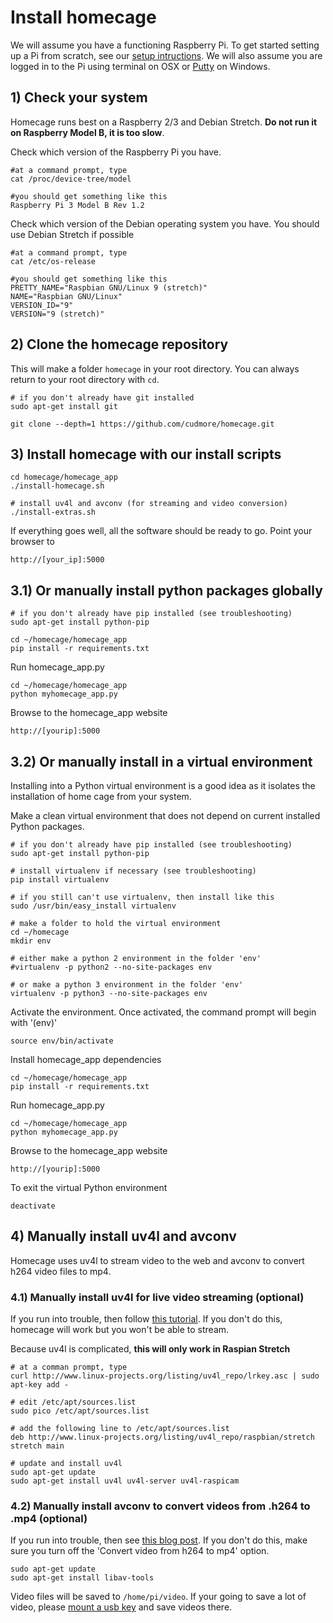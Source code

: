 # Install homecage

We will assume you have a functioning Raspberry Pi. To get started setting up a Pi from scratch, see our [setup intructions][0]. We will also assume you are logged in to the Pi using terminal on OSX or [Putty][putty] on Windows.

## 1) Check your system

Homecage runs best on a Raspberry 2/3 and Debian Stretch. **Do not run it on Raspberry Model B, it is too slow**.

Check which version of the Raspberry Pi you have.

```
#at a command prompt, type
cat /proc/device-tree/model

#you should get something like this
Raspberry Pi 3 Model B Rev 1.2
```

Check which version of the Debian operating system you have. You should use Debian Stretch if possible

```
#at a command prompt, type
cat /etc/os-release

#you should get something like this
PRETTY_NAME="Raspbian GNU/Linux 9 (stretch)"
NAME="Raspbian GNU/Linux"
VERSION_ID="9"
VERSION="9 (stretch)"
```


## 2) Clone the homecage repository

This will make a folder `homecage` in your root directory. You can always return to your root directory with `cd`.

    # if you don't already have git installed
    sudo apt-get install git

	git clone --depth=1 https://github.com/cudmore/homecage.git

## 3) Install homecage with our install scripts

	cd homecage/homecage_app
	./install-homecage.sh

	# install uv4l and avconv (for streaming and video conversion)
	./install-extras.sh
	
If everything goes well, all the software should be ready to go. Point your browser to

	http://[your_ip]:5000
	
## 3.1) Or manually install python packages globally

	# if you don't already have pip installed (see troubleshooting)
	sudo apt-get install python-pip

	cd ~/homecage/homecage_app
	pip install -r requirements.txt

Run homecage_app.py

	cd ~/homecage/homecage_app
	python myhomecage_app.py

Browse to the homecage_app website

	http://[yourip]:5000

## 3.2) Or manually install in a virtual environment

Installing into a Python virtual environment is a good idea as it isolates the installation of home cage from your system.

Make a clean virtual environment that does not depend on current installed Python packages.

	# if you don't already have pip installed (see troubleshooting)
	sudo apt-get install python-pip

	# install virtualenv if necessary (see troubleshooting)
	pip install virtualenv
	
	# if you still can't use virtualenv, then install like this
	sudo /usr/bin/easy_install virtualenv
	
	# make a folder to hold the virtual environment
	cd ~/homecage
	mkdir env	
	
	# either make a python 2 environment in the folder 'env'
	#virtualenv -p python2 --no-site-packages env
	
	# or make a python 3 environment in the folder 'env'
	virtualenv -p python3 --no-site-packages env

Activate the environment. Once activated, the command prompt will begin with '(env)'

	source env/bin/activate

Install homecage_app dependencies

	cd ~/homecage/homecage_app
	pip install -r requirements.txt 

Run homecage_app.py

	cd ~/homecage/homecage_app
	python myhomecage_app.py

Browse to the homecage_app website

	http://[yourip]:5000
	
To exit the virtual Python environment

	deactivate

## 4) Manually install uv4l and avconv

Homecage uses uv4l to stream video to the web and avconv to convert h264 video files to mp4.

### 4.1) Manually install uv4l for live video streaming (optional)

If you run into trouble, then follow [this tutorial][5]. If you don't do this, homecage will work but you won't be able to stream.

Because uv4l is complicated, **this will only work in Raspian Stretch**
```
# at a comman prompt, type
curl http://www.linux-projects.org/listing/uv4l_repo/lrkey.asc | sudo apt-key add -

# edit /etc/apt/sources.list
sudo pico /etc/apt/sources.list

# add the following line to /etc/apt/sources.list
deb http://www.linux-projects.org/listing/uv4l_repo/raspbian/stretch stretch main

# update and install uv4l
sudo apt-get update
sudo apt-get install uv4l uv4l-server uv4l-raspicam
```

### 4.2) Manually install avconv to convert videos from .h264 to .mp4 (optional)

If you run into trouble, then see [this blog post][13]. If you don't do this, make sure you turn off the 'Convert video from h264 to mp4' option.

	sudo apt-get update
	sudo apt-get install libav-tools

Video files will be saved to `/home/pi/video`. If your going to save a lot of video, please [mount a usb key][12] and save videos there.


[0]: http://blog.cudmore.io/post/2017/11/22/raspian-stretch/
[1]: http://wiringpi.com/
[2]: http://flask.pocoo.org/
[3]: https://sourceforge.net/projects/raspberry-gpio-python/
[4]: https://github.com/adafruit/Adafruit_Python_DHT
[5]: https://www.linux-projects.org/uv4l/installation/
[8]: command-line.md
[9]: web-interface.md
[10]: rest-interface.md
[troubleshooting]: troubleshooting.md
[11]: http://blog.cudmore.io/post/2017/11/01/libav-for-ffmpeg/
[12]: http://blog.cudmore.io/post/2015/05/05/mounting-a-usb-drive-at-boot/
[13]: http://blog.cudmore.io/post/2017/11/01/libav-for-ffmpeg/
[14]: https://picamera.readthedocs.io/en/release-1.13/
[15]: https://libav.org/avconv.html
[putty]: https://www.putty.org/
